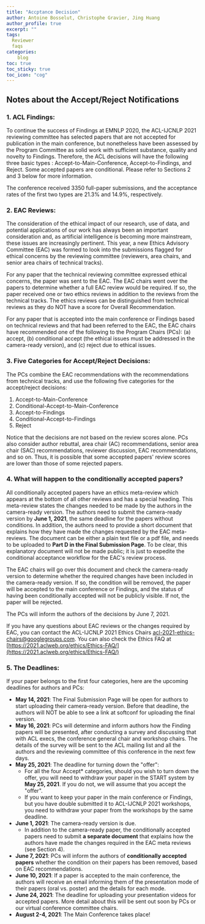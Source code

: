 ```yaml
---
title: "Accptance Decision"
author: Antoine Bosselut, Christophe Gravier, Jing Huang
author_profile: true
excerpt: ""
tags:
  Reviewer
  faqs
categories:
    blog
toc: true
toc_sticky: true
toc_icon: "cog"
---
```

##  Notes about the Accept/Reject Notifications

### 1. ACL Findings:
To continue the success of Findings at EMNLP 2020, the ACL-IJCNLP 2021 reviewing committee has selected papers that are not accepted for publication in the main conference, but nonetheless have been assessed by the Program Committee as solid work with sufficient substance, quality and novelty to Findings. Therefore, the ACL decisions will have the following three basic types : Accept-to-Main-Conference, Accept-to-Findings, and Reject. Some accepted papers are conditional. Please refer to Sections 2 and 3 below for more information.

The conference received 3350 full-paper submissions, and the acceptance rates of the first two types are 21.3% and 14.9%, respectively. 

### 2. EAC Reviews:
The consideration of the ethical impact of our research, use of data, and potential applications of our work has always been an important consideration and, as artificial intelligence is becoming more mainstream, these issues are increasingly pertinent. This year, a new Ethics Advisory Committee (EAC) was formed to look into the submissions flagged for ethical concerns by the reviewing committee (reviewers, area chairs, and senior area chairs of technical tracks).

For any paper that the technical reviewing committee expressed ethical concerns, the paper was sent to the EAC. The EAC chairs went over the papers to determine whether a full EAC review would be required. If so, the paper received one or two ethics reviews in addition to the reviews from the technical tracks. The ethics reviews can be distinguished from technical reviews as they do NOT have a score for Overall Recommendation.

For any paper that is accepted into the main conference or Findings based on technical reviews and that had been referred to the EAC, the EAC chairs have recommended one of the following to the Program Chairs (PCs): (a) accept, (b) conditional accept (the ethical issues must be addressed in the camera-ready version), and (c) reject due to ethical issues.

### 3. Five Categories for Accept/Reject Decisions:
The PCs combine the EAC recommendations with the recommendations from technical tracks, and use the following five categories for the accept/reject decisions:
1. Accept-to-Main-Conference
2. Conditional-Accept-to-Main-Conference
3. Accept-to-Findings
4. Conditional-Accept-to-Findings
5. Reject 

Notice that the decisions are not based on the review scores alone. PCs also consider author rebuttal, area chair (AC) recommendations, senior area chair (SAC) recommendations, reviewer discussion, EAC recommendations, and so on. Thus, it is possible that some accepted papers' review scores are lower than those of some rejected papers.

### 4. What will happen to the conditionally accepted papers?
All conditionally accepted papers have an ethics meta-review which appears at the bottom of all other reviews and has a special heading. This meta-review states the changes needed to be made by the authors in the camera-ready version. The authors need to submit the camera-ready version by **June 1, 2021**, the same deadline for the papers without conditions. In addition, the authors need to provide a short document that explains how they have made the changes requested by the EAC meta-reviews. The document can be either a plain text file or a pdf file, and needs to be uploaded to **Part D in the Final Submission Page**. To be clear, this explanatory document will not be made public; it is just to expedite the conditional acceptance workflow for the EAC's review process.

The EAC chairs will go over this document and check the camera-ready version to determine whether the required changes have been included in the camera-ready version. If so, the condition will be removed, the paper will be accepted to the main conference or Findings, and the status of having been conditionally accepted will not be publicly visible. If not, the paper will be rejected.

The PCs will inform the authors of the decisions by June 7, 2021.

If you have any questions about EAC reviews or the changes required by EAC, you can contact the ACL-IJCNLP 2021 Ethics Chairs <acl-2021-ethics-chairs@googlegroups.com>. You can also check the Ethics FAQ at [https://2021.aclweb.org/ethics/Ethics-FAQ/](https://2021.aclweb.org/ethics/Ethics-FAQ/)

### 5. The Deadlines:
If your paper belongs to the first four categories, here are the upcoming deadlines for authors and PCs:
- **May 14, 2021**: The Final Submission Page will be open for authors to start uploading their camera-ready version. Before that deadline, the authors will NOT be able to see a link at softconf for uploading the final version.
- **May 16, 2021**: PCs will determine and inform authors how the Finding papers will be presented, after conducting a survey and discussing that with ACL execs, the conference general chair and workshop chairs. The details of the survey will be sent to the ACL mailing list and all the authors and the reviewing committee of this conference in the next few days.
- **May 25, 2021**: The deadline for turning down the "offer":
	- For all the four Accept* categories, should you wish to turn down the offer, you will need to withdraw your paper in the START system by **May 25, 2021**. If you do not, we will assume that you accept the "offer".
	- If you want to keep your paper in the main conference or Findings, but you have double submitted it to ACL-IJCNLP 2021 workshops, you need to withdraw your paper from the workshops by the same deadline.
- **June 1, 2021**: The camera-ready version is due.
	- In addition to the camera-ready paper, the conditionally accepted papers need to submit **a separate document** that explains how the authors have made the changes required in the EAC meta reviews (see Section 4).
- **June 7, 2021**: PCs will inform the authors of **conditionally accepted papers** whether the condition on their papers has been removed, based on EAC recommendations.
- **June 10, 2021**: If a paper is accepted to the main conference, the authors will receive an email informing them of the presentation mode of their papers (oral vs. poster) and the details for each mode.
- **June 24, 2021**: The deadline for uploading your presentation videos for accepted papers. More detail about this will be sent out soon by PCs or our virtual conference committee chairs.
- **August 2-4, 2021**: The Main Conference takes place!
 
 











